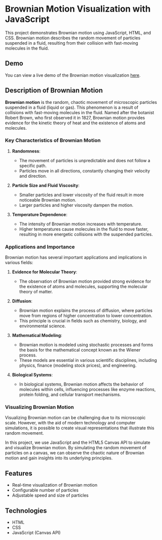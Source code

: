 # Brownian Motion Visualization with JavaScript

This project demonstrates Brownian motion using JavaScript, HTML, and CSS. Brownian motion describes the random movement of particles suspended in a fluid, resulting from their collision with fast-moving molecules in the fluid.

## Demo

You can view a live demo of the Brownian motion visualization [here](https://Mutua.sr.github.io/brownian-motion).

## Description of Brownian Motion

**Brownian motion** is the random, chaotic movement of microscopic particles suspended in a fluid (liquid or gas). This phenomenon is a result of collisions with fast-moving molecules in the fluid. Named after the botanist Robert Brown, who first observed it in 1827, Brownian motion provides evidence for the kinetic theory of heat and the existence of atoms and molecules.

### Key Characteristics of Brownian Motion

1. **Randomness**:
   - The movement of particles is unpredictable and does not follow a specific path.
   - Particles move in all directions, constantly changing their velocity and direction.

2. **Particle Size and Fluid Viscosity**:
   - Smaller particles and lower viscosity of the fluid result in more noticeable Brownian motion.
   - Larger particles and higher viscosity dampen the motion.

3. **Temperature Dependence**:
   - The intensity of Brownian motion increases with temperature.
   - Higher temperatures cause molecules in the fluid to move faster, resulting in more energetic collisions with the suspended particles.

### Applications and Importance

Brownian motion has several important applications and implications in various fields:

1. **Evidence for Molecular Theory**:
   - The observation of Brownian motion provided strong evidence for the existence of atoms and molecules, supporting the molecular theory of matter.

2. **Diffusion**:
   - Brownian motion explains the process of diffusion, where particles move from regions of higher concentration to lower concentration.
   - This principle is crucial in fields such as chemistry, biology, and environmental science.

3. **Mathematical Modeling**:
   - Brownian motion is modeled using stochastic processes and forms the basis for the mathematical concept known as the Wiener process.
   - These models are essential in various scientific disciplines, including physics, finance (modeling stock prices), and engineering.

4. **Biological Systems**:
   - In biological systems, Brownian motion affects the behavior of molecules within cells, influencing processes like enzyme reactions, protein folding, and cellular transport mechanisms.

### Visualizing Brownian Motion

Visualizing Brownian motion can be challenging due to its microscopic scale. However, with the aid of modern technology and computer simulations, it is possible to create visual representations that illustrate this random movement.

In this project, we use JavaScript and the HTML5 Canvas API to simulate and visualize Brownian motion. By simulating the random movement of particles on a canvas, we can observe the chaotic nature of Brownian motion and gain insights into its underlying principles.

## Features

- Real-time visualization of Brownian motion
- Configurable number of particles
- Adjustable speed and size of particles

## Technologies

- HTML
- CSS
- JavaScript (Canvas API)
